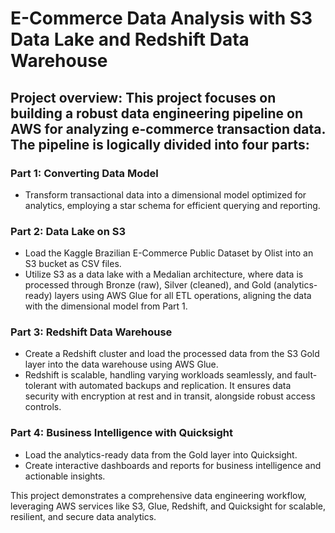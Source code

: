 # E-Commerce Data Analysis with S3 Data Lake and Redshift Data Warehouse

## Project overview: This project focuses on building a robust data engineering pipeline on AWS for analyzing e-commerce transaction data. The pipeline is logically divided into four parts:

### Part 1: Converting Data Model

- Transform transactional data into a dimensional model optimized for analytics, employing a star schema for efficient querying and reporting.

### Part 2: Data Lake on S3

- Load the Kaggle Brazilian E-Commerce Public Dataset by Olist into an S3 bucket as CSV files.
- Utilize S3 as a data lake with a Medalian architecture, where data is processed through Bronze (raw), Silver (cleaned), and Gold (analytics-ready) layers using AWS Glue for all 
 ETL operations, aligning the data with the dimensional model from Part 1.

### Part 3: Redshift Data Warehouse

- Create a Redshift cluster and load the processed data from the S3 Gold layer into the data warehouse using AWS Glue.
- Redshift is scalable, handling varying workloads seamlessly, and fault-tolerant with automated backups and replication. It ensures data security with encryption at rest and in transit, alongside robust access controls.
  
### Part 4: Business Intelligence with Quicksight

- Load the analytics-ready data from the Gold layer into Quicksight.
- Create interactive dashboards and reports for business intelligence and actionable insights.
  
This project demonstrates a comprehensive data engineering workflow, leveraging AWS services like S3, Glue, Redshift, and Quicksight for scalable, resilient, and secure data analytics.
